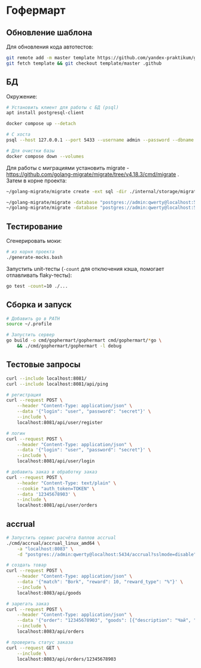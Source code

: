# Гофермарт

## Обновление шаблона
Для обновления кода автотестов:
```bash
git remote add -m master template https://github.com/yandex-praktikum/go-musthave-diploma-tpl.git
git fetch template && git checkout template/master .github
```

## БД
Окружение:
```bash
# Установить клиент для работы с БД (psql)
apt install postgresql-client

docker compose up --detach

# С хоста
psql --host 127.0.0.1 --port 5433 --username admin --password --dbname gophermart

# Для очистки базы
docker compose down --volumes
```

Для работы с миграциями установить migrate - https://github.com/golang-migrate/migrate/tree/v4.18.3/cmd/migrate . Затем в корне проекта:
```bash
~/golang-migrate/migrate create -ext sql -dir ./internal/storage/migrations -seq create_example_table

~/golang-migrate/migrate -database "postgres://admin:qwerty@localhost:5433/gophermart?sslmode=disable" -path ./internal/storage/migrations up
~/golang-migrate/migrate -database "postgres://admin:qwerty@localhost:5433/gophermart?sslmode=disable" -path ./internal/storage/migrations down
```

## Тестирование
Сгенерировать моки:
```bash
# из корня проекта
./generate-mocks.bash
```

Запустить unit-тесты (`-count` для отключения кэша, помогает отлавливать flaky-тесты):
```bash
go test -count=10 ./...
```

## Сборка и запуск
```bash
# Добавить go в PATH
source ~/.profile

# Запустить сервер
go build -o cmd/gophermart/gophermart cmd/gophermart/*go \
    && ./cmd/gophermart/gophermart -l debug
```

## Тестовые запросы
```bash
curl --include localhost:8081/
curl --include localhost:8081/api/ping

# регистрация
curl --request POST \
    --header "Content-Type: application/json" \
    --data '{"login": "user", "password": "secret"}' \
    --include \
    localhost:8081/api/user/register

# логин
curl --request POST \
    --header "Content-Type: application/json" \
    --data '{"login": "user", "password": "secret"}' \
    --include \
    localhost:8081/api/user/login

# добавить заказ в обработку заказ
curl --request POST \
    --header "Content-Type: text/plain" \
    --cookie "auth_token=TOKEN" \
    --data '12345678903' \
    --include \
    localhost:8081/api/user/orders 
```

## accrual
```bash
# Запустить сервис расчёта баллов accrual
./cmd/accrual/accrual_linux_amd64 \
    -a "localhost:8083" \
    -d "postgres://admin:qwerty@localhost:5434/accrual?sslmode=disable"

# создать товар
curl --request POST \
    --header "Content-Type: application/json" \
    --data '{"match": "Bork", "reward": 10, "reward_type": "%"}' \
    --include \
    localhost:8083/api/goods

# зарегать заказ
curl --request POST \
    --header "Content-Type: application/json" \
    --data '{"order": "12345678903", "goods": [{"description": "Чай", "price": 7000}]}' \
    --include \
    localhost:8083/api/orders

# проверить статус заказа
curl --request GET \
    --include \
    localhost:8083/api/orders/12345678903
```
